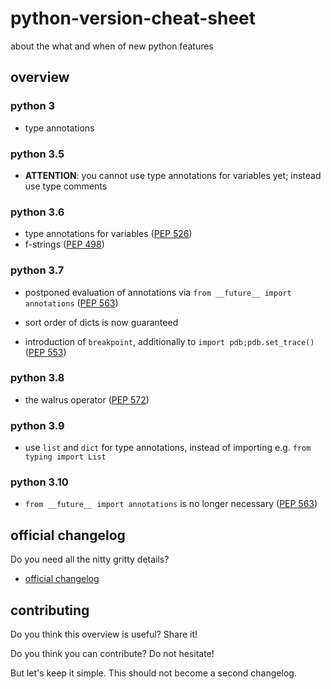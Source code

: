 # python-version-cheat-sheet
about the what and when of new python features

## overview

### python 3
- type annotations


### python 3.5
- **ATTENTION**: you cannot use type annotations for variables yet; instead use type comments


### python 3.6
- type annotations for variables
([PEP 526](https://www.python.org/dev/peps/pep-0526/))
- f-strings
([PEP 498](https://www.python.org/dev/peps/pep-0498/))


### python 3.7
- postponed evaluation of annotations via `from __future__ import annotations`
([PEP 563](https://www.python.org/dev/peps/pep-0563/))

- sort order of dicts is now guaranteed

- introduction of `breakpoint`, additionally to `import pdb;pdb.set_trace()`
([PEP 553](https://www.python.org/dev/peps/pep-0553/))


### python 3.8
- the walrus operator
([PEP 572](https://www.python.org/dev/peps/pep-0572/))


### python 3.9
- use `list` and `dict` for type annotations, instead of importing e.g. `from typing import List`


### python 3.10
- `from __future__ import annotations` is no longer necessary
([PEP 563](https://www.python.org/dev/peps/pep-0563/))



## official changelog

Do you need all the nitty gritty details?

- [official changelog](https://docs.python.org/3/whatsnew/changelog.html)


## contributing

Do you think this overview is useful? Share it!

Do you think you can contribute? Do not hesitate!

But let's keep it simple. This should not become a second changelog.
